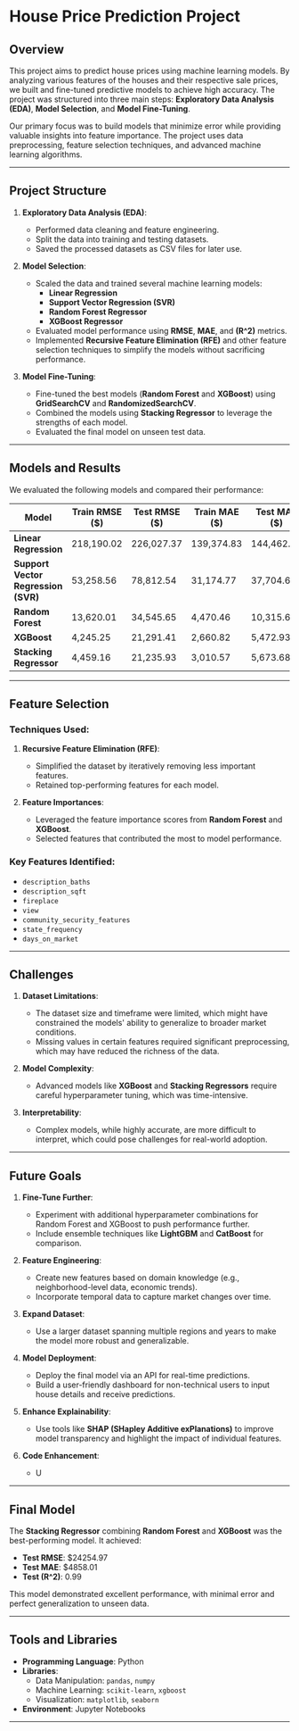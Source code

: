 # House Price Prediction Project

## **Overview**
This project aims to predict house prices using machine learning models. By analyzing various features of the houses and their respective sale prices, we built and fine-tuned predictive models to achieve high accuracy. The project was structured into three main steps: **Exploratory Data Analysis (EDA)**, **Model Selection**, and **Model Fine-Tuning**. 

Our primary focus was to build models that minimize error while providing valuable insights into feature importance. The project uses data preprocessing, feature selection techniques, and advanced machine learning algorithms.

---

## **Project Structure**
1. **Exploratory Data Analysis (EDA)**:
   - Performed data cleaning and feature engineering.
   - Split the data into training and testing datasets.
   - Saved the processed datasets as CSV files for later use.

2. **Model Selection**:
   - Scaled the data and trained several machine learning models:
     - **Linear Regression**
     - **Support Vector Regression (SVR)**
     - **Random Forest Regressor**
     - **XGBoost Regressor**
   - Evaluated model performance using **RMSE**, **MAE**, and **\(R^2\)** metrics.
   - Implemented **Recursive Feature Elimination (RFE)** and other feature selection techniques to simplify the models without sacrificing performance.

3. **Model Fine-Tuning**:
   - Fine-tuned the best models (**Random Forest** and **XGBoost**) using **GridSearchCV** and **RandomizedSearchCV**.
   - Combined the models using **Stacking Regressor** to leverage the strengths of each model.
   - Evaluated the final model on unseen test data.

---

## **Models and Results**
We evaluated the following models and compared their performance:

| **Model**                           | **Train RMSE ($)** | **Test RMSE ($)** | **Train MAE ($)** | **Test MAE ($)** | **Train \(R^2\)** | **Test \(R^2\)** |
|-------------------------            |--------------------|-------------------|-------------------|------------------|-------------------|------------------|
| **Linear Regression**               | 218,190.02         | 226,027.37        | 139,374.83        | 144,462.21       | 0.43              | 0.47             |
| **Support Vector Regression (SVR)** | 53,258.56          | 78,812.54         | 31,174.77         | 37,704.67        | 0.97              | 0.94             |
| **Random Forest**                   | 13,620.01          | 34,545.65         | 4,470.46          | 10,315.65        | 1.00              | 0.99             |
| **XGBoost**                         | 4,245.25           | 21,291.41         | 2,660.82          | 5,472.93         | 1.00              | 1.00             |
| **Stacking Regressor**              | 4,459.16           | 21,235.93         | 3,010.57          | 5,673.68         | 1.00              | 1.00             |

---

## **Feature Selection**
### **Techniques Used**:
1. **Recursive Feature Elimination (RFE)**:
   - Simplified the dataset by iteratively removing less important features.
   - Retained top-performing features for each model.

2. **Feature Importances**:
   - Leveraged the feature importance scores from **Random Forest** and **XGBoost**.
   - Selected features that contributed the most to model performance.

### **Key Features Identified**:
- `description_baths`
- `description_sqft`
- `fireplace`
- `view`
- `community_security_features`
- `state_frequency`
- `days_on_market`

---

## **Challenges**
1. **Dataset Limitations**:
   - The dataset size and timeframe were limited, which might have constrained the models' ability to generalize to broader market conditions.
   - Missing values in certain features required significant preprocessing, which may have reduced the richness of the data.

2. **Model Complexity**:
   - Advanced models like **XGBoost** and **Stacking Regressors** require careful hyperparameter tuning, which was time-intensive.

3. **Interpretability**:
   - Complex models, while highly accurate, are more difficult to interpret, which could pose challenges for real-world adoption.

---

## **Future Goals**
1. **Fine-Tune Further**:
   - Experiment with additional hyperparameter combinations for Random Forest and XGBoost to push performance further.
   - Include ensemble techniques like **LightGBM** and **CatBoost** for comparison.

2. **Feature Engineering**:
   - Create new features based on domain knowledge (e.g., neighborhood-level data, economic trends).
   - Incorporate temporal data to capture market changes over time.

3. **Expand Dataset**:
   - Use a larger dataset spanning multiple regions and years to make the model more robust and generalizable.

4. **Model Deployment**:
   - Deploy the final model via an API for real-time predictions.
   - Build a user-friendly dashboard for non-technical users to input house details and receive predictions.

5. **Enhance Explainability**:
   - Use tools like **SHAP (SHapley Additive exPlanations)** to improve model transparency and highlight the impact of individual features.

5. **Code Enhancement**:
   - U
---

## **Final Model**
The **Stacking Regressor** combining **Random Forest** and **XGBoost** was the best-performing model. It achieved:

- **Test RMSE**: $24254.97
- **Test MAE**: $4858.01
- **Test \(R^2\)**: 0.99

This model demonstrated excellent performance, with minimal error and perfect generalization to unseen data.

---

## **Tools and Libraries**
- **Programming Language**: Python
- **Libraries**:
  - Data Manipulation: `pandas`, `numpy`
  - Machine Learning: `scikit-learn`, `xgboost`
  - Visualization: `matplotlib`, `seaborn`
- **Environment**: Jupyter Notebooks

---



